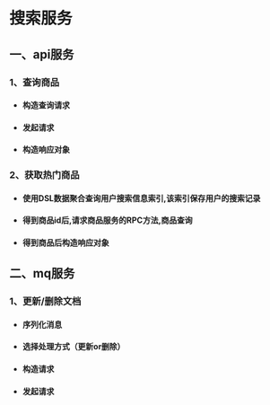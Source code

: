 # 搜索服务

## 一、api服务

### 1、查询商品

- #### 构造查询请求

- #### 发起请求

- #### 构造响应对象

### 2、获取热门商品

- #### 使用DSL数据聚合查询用户搜索信息索引,该索引保存用户的搜索记录

- #### 得到商品id后,请求商品服务的RPC方法,商品查询

- #### 得到商品后构造响应对象

## 二、mq服务

### 1、更新/删除文档

- #### 序列化消息

- #### 选择处理方式（更新or删除）

- #### 构造请求

- #### 发起请求